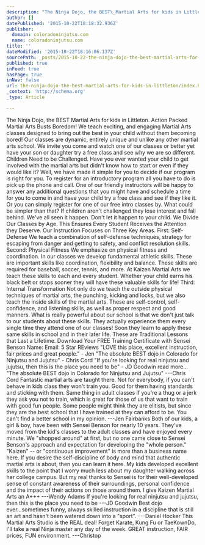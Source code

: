 ```yaml
---
description: "The Ninja Dojo, the BEST\_Martial Arts for kids in Littleton.  Action Packed Martial Arts Busts Boredom! We teach exciting, and engaging Martial Arts classes des"
author: []
datePublished: '2015-10-22T18:18:32.936Z'
publisher:
  domain: coloradoninjutsu.com
  name: coloradoninjutsu.com
title: ''
dateModified: '2015-10-22T18:16:06.137Z'
sourcePath: _posts/2015-10-22-the-ninja-dojo-the-best-martial-arts-for-kids-in-littleton.md
published: true
inFeed: true
hasPage: true
inNav: false
url: the-ninja-dojo-the-best-martial-arts-for-kids-in-littleton/index.html
_context: 'http://schema.org'
_type: Article

---
```

The Ninja Dojo, the BEST Martial Arts for kids in Littleton. Action Packed Martial Arts Busts Boredom! We teach exciting, and engaging Martial Arts classes designed to bring out the best in your child without them becoming bored! Our classes are dynamic, entirely unique and unlike any other martial arts school. We invite you come and watch one of our classes or better yet have your son or daughter try a free class and see why we are so different. Children Need to be Challenged. Have you ever wanted your child to get involved with the martial arts but didn't know how to start or even if they would like it? Well, we have made it simple for you to decide if our program is right for you. To register for an introductory program all you have to do is pick up the phone and call. One of our friendly instructors will be happy to answer any additional questions that you might have and schedule a time for you to come in and have your child try a free class and see if they like it. Or you can simply register for one of our free intro classes by. What could be simpler than that? If children aren't challenged they lose interest and fall behind. We've all seen it happen. Don't let it happen to your child. We Divide Our Classes by Age. This Ensures Every Student Receives the Attention they Deserve. Our Instruction Focuses on Three Key Areas. First: Self-Defense We teach a combination of self-defense techniques, strategy for escaping from danger and getting to safety, and conflict resolution skills. Second: Physical Fitness We emphasize on physical fitness and coordination. In our classes we develop fundamental athletic skills. These are important skills like coordination, flexibility and balance. These skills are required for baseball, soccer, tennis, and more. At Kaizen Martial Arts we teach these skills to each and every student. Whether your child earns his black belt or stops sooner they will have these valuable skills for life! Third: Internal Transformation Not only do we teach the outside physical techniques of martial arts, the punching, kicking and locks, but we also teach the inside skills of the martial arts. These are self-control, self-confidence, and listening skills, as well as proper respect and good manners. What is really powerful about our school is that we don't just talk to our students about these skills. They actually experience them every single time they attend one of our classes! Soon they learn to apply these same skills in school and in their later life. These are Traditional Lessons that Last a Lifetime. Download Your FREE Training Certificate with Sensei Benson Name: Email:   5 Star REviews "LOVE this place, excellent instruction, fair prices and great people." - Jen "The absolute BEST dojo in Colorado for Ninjutsu and Jujutsu" - Chris Cord "If you're looking for real ninjutsu and jujutsu, then this is the place you need to be" - JD Goodwin read more... "The absolute BEST dojo in Colorado for Ninjutsu and Jujutsu" ---Chris Cord Fantastic martial arts are taught there. Not for everybody, if you can't behave in kids class they won't train you. Good for them having standards and sticking with them. Same thing in adult classes if you're a thug or a jerk they ask you not to train, which is great for those of us that want to train with good fun people. Some people might think they are elitists, but since they are the best school that I have trained at they can afford to be. You can't find a better school in my opinion. ---Jen Fairbanks Both of our kids, a girl & boy, have been with Sensei Benson for nearly 10 years. They've moved from the kid's classes to the adult classes and have enjoyed every minute. We "shopped around" at first, but no one came close to Sensei Benson's approach and expectation for developing the "whole person." "Kaizen" -- or "continuous improvement" is more than a business name here. If you desire the self-discipline of body and mind that authentic martial arts is about, then you can learn it here. My kids developed excellent skills to the point that I worry much less about my daughter walking across her college campus. But my real thanks to Sensei is for their well-developed sense of constant awareness of their surroundings, personal confidence and the impact of their actions on those around them. I give Kaizen Martial Arts an A+++ ---Wendy Adams If you're looking for real ninjutsu and jujutsu, then this is the place you need to be ---JD Goodwin Best dojo ever...sometimes funny, always skilled instruction in a discipline that is still an art and hasn't been watered down into a "sport". ---Daniel Hocker This Martial Arts Studio is the REAL deal! Forget Karate, Kung Fu or TaeKownDo, I'll take a real Ninja master any day of the week. GREAT instruction, FAIR prices, FUN environment. ---Christop